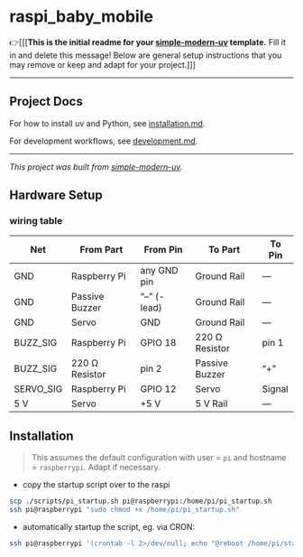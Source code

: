 # raspi_baby_mobile

👉\[\[\[**This is the initial readme for your
[simple-modern-uv](https://github.com/jlevy/simple-modern-uv) template.** Fill it in and
delete this message!
Below are general setup instructions that you may remove or keep and adapt for your
project.\]\]\]

* * *

## Project Docs

For how to install uv and Python, see [installation.md](installation.md).

For development workflows, see [development.md](development.md).

* * *

*This project was built from
[simple-modern-uv](https://github.com/jlevy/simple-modern-uv).*

## Hardware Setup

### wiring table

| Net        | From Part      | From Pin                      | To Part        | To Pin |
|------------|----------------|------------------------------|----------------|--------|
| GND        | Raspberry Pi   | any GND pin                  | Ground Rail    | —      |
| GND        | Passive Buzzer | “–” (- lead)                 | Ground Rail    | —      |
| GND        | Servo          | GND                          | Ground Rail    | —      |
| BUZZ_SIG   | Raspberry Pi   | GPIO 18   | 220 Ω Resistor | pin 1  |
| BUZZ_SIG   | 220 Ω Resistor | pin 2                        | Passive Buzzer | “+”    |
| SERVO_SIG  | Raspberry Pi   | GPIO 12  | Servo          | Signal |
| 5 V        | Servo          | +5 V                         | 5 V Rail       | —      |

## Installation

> This assumes the default configuration with user = `pi` and hostname = `raspberrypi`. Adapt if necessary.

- copy the startup script over to the raspi

```bash
scp ./scripts/pi_startup.sh pi@raspberrypi:/home/pi/pi_startup.sh
ssh pi@raspberrypi "sudo chmod +x /home/pi/pi_startup.sh"
```

- automatically startup the script, eg. via CRON:

```bash
ssh pi@raspberrypi '(crontab -l 2>/dev/null; echo "@reboot /home/pi/startup.sh >> /home/pi/startup.log 2>&1") | crontab -'
```
